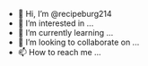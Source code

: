 - 👋 Hi, I’m @recipeburg214
- 👀 I’m interested in ...
- 🌱 I’m currently learning ...
- 💞️ I’m looking to collaborate on ...
- 📫 How to reach me ...

<!---
recipeburg214/recipeburg214 is a ✨ special ✨ repository because its `README.md` (this file) appears on your GitHub profile.
You can click the Preview link to take a look at your changes.
--->
